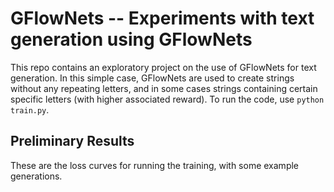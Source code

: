 # GFlowNets -- Experiments with text generation using GFlowNets

This repo contains an exploratory project on the use of GFlowNets for text generation. In this simple case, GFlowNets are used to create strings without any repeating letters, and in some cases strings containing certain specific letters (with higher associated reward). To run the code, use `python train.py`.

## Preliminary Results
These are the loss curves for running the training, with some example generations.

